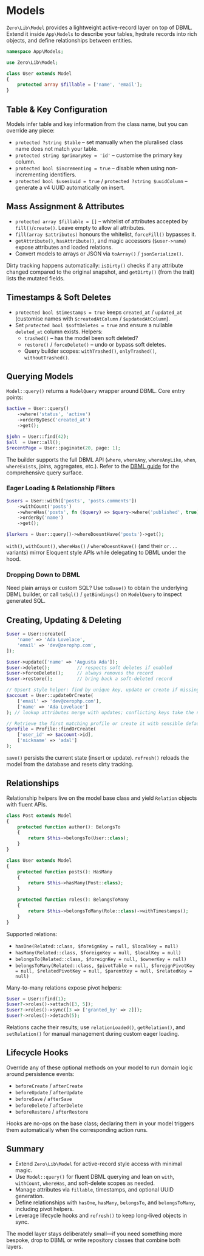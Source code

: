 # Models

`Zero\Lib\Model` provides a lightweight active-record layer on top of DBML. Extend it inside `App\Models` to describe your tables, hydrate records into rich objects, and define relationships between entities.

```php
namespace App\Models;

use Zero\Lib\Model;

class User extends Model
{
    protected array $fillable = ['name', 'email'];
}
```

## Table & Key Configuration

Models infer table and key information from the class name, but you can override any piece:

- `protected ?string $table` – set manually when the pluralised class name does not match your table.
- `protected string $primaryKey = 'id'` – customise the primary key column.
- `protected bool $incrementing = true` – disable when using non-incrementing identifiers.
- `protected bool $usesUuid = true` / `protected ?string $uuidColumn` – generate a v4 UUID automatically on insert.

## Mass Assignment & Attributes

- `protected array $fillable = []` – whitelist of attributes accepted by `fill()`/`create()`. Leave empty to allow all attributes.
- `fill(array $attributes)` honours the whitelist, `forceFill()` bypasses it.
- `getAttribute()`, `hasAttribute()`, and magic accessors (`$user->name`) expose attributes and loaded relations.
- Convert models to arrays or JSON via `toArray()` / `jsonSerialize()`.

Dirty tracking happens automatically: `isDirty()` checks if any attribute changed compared to the original snapshot, and `getDirty()` (from the trait) lists the mutated fields.

## Timestamps & Soft Deletes

- `protected bool $timestamps = true` keeps `created_at` / `updated_at` (customise names with `$createdAtColumn` / `$updatedAtColumn`).
- Set `protected bool $softDeletes = true` and ensure a nullable `deleted_at` column exists. Helpers:
  - `trashed()` – has the model been soft deleted?
  - `restore()` / `forceDelete()` – undo or bypass soft deletes.
  - Query builder scopes: `withTrashed()`, `onlyTrashed()`, `withoutTrashed()`.

## Querying Models

`Model::query()` returns a `ModelQuery` wrapper around DBML. Core entry points:

```php
$active = User::query()
    ->where('status', 'active')
    ->orderByDesc('created_at')
    ->get();

$john = User::find(42);
$all  = User::all();
$recentPage = User::paginate(20, page: 1);
```

The builder supports the full DBML API (`where`, `whereAny`, `whereAnyLike`, `when`, `whereExists`, joins, aggregates, etc.). Refer to the [DBML guide](dbml.md) for the comprehensive query surface.

### Eager Loading & Relationship Filters

```php
$users = User::with(['posts', 'posts.comments'])
    ->withCount('posts')
    ->whereHas('posts', fn ($query) => $query->where('published', true))
    ->orderBy('name')
    ->get();

$lurkers = User::query()->whereDoesntHave('posts')->get();
```

`with()`, `withCount()`, `whereHas()` / `whereDoesntHave()` (and their `or...` variants) mirror Eloquent style APIs while delegating to DBML under the hood.

### Dropping Down to DBML

Need plain arrays or custom SQL? Use `toBase()` to obtain the underlying DBML builder, or call `toSql()` / `getBindings()` on `ModelQuery` to inspect generated SQL.

## Creating, Updating & Deleting

```php
$user = User::create([
    'name' => 'Ada Lovelace',
    'email' => 'dev@zerophp.com',
]);

$user->update(['name' => 'Augusta Ada']);
$user->delete();          // respects soft deletes if enabled
$user->forceDelete();     // always removes the record
$user->restore();         // bring back a soft-deleted record

// Upsert style helper: find by unique key, update or create if missing
$account = User::updateOrCreate(
    ['email' => 'dev@zerophp.com'],
    ['name' => 'Ada Lovelace']
); // lookup attributes merge with updates; conflicting keys take the new value

// Retrieve the first matching profile or create it with sensible defaults
$profile = Profile::findOrCreate(
    ['user_id' => $account->id],
    ['nickname' => 'adal']
);
```

`save()` persists the current state (insert or update). `refresh()` reloads the model from the database and resets dirty tracking.

## Relationships

Relationship helpers live on the model base class and yield `Relation` objects with fluent APIs.

```php
class Post extends Model
{
    protected function author(): BelongsTo
    {
        return $this->belongsTo(User::class);
    }
}

class User extends Model
{
    protected function posts(): HasMany
    {
        return $this->hasMany(Post::class);
    }

    protected function roles(): BelongsToMany
    {
        return $this->belongsToMany(Role::class)->withTimestamps();
    }
}
```

Supported relations:

- `hasOne(Related::class, $foreignKey = null, $localKey = null)`
- `hasMany(Related::class, $foreignKey = null, $localKey = null)`
- `belongsTo(Related::class, $foreignKey = null, $ownerKey = null)`
- `belongsToMany(Related::class, $pivotTable = null, $foreignPivotKey = null, $relatedPivotKey = null, $parentKey = null, $relatedKey = null)`

Many-to-many relations expose pivot helpers:

```php
$user = User::find(1);
$user?->roles()->attach([3, 5]);
$user?->roles()->sync([3 => ['granted_by' => 2]]);
$user?->roles()->detach(5);
```

Relations cache their results; use `relationLoaded()`, `getRelation()`, and `setRelation()` for manual management during custom eager loading.

## Lifecycle Hooks

Override any of these optional methods on your model to run domain logic around persistence events:

- `beforeCreate` / `afterCreate`
- `beforeUpdate` / `afterUpdate`
- `beforeSave` / `afterSave`
- `beforeDelete` / `afterDelete`
- `beforeRestore` / `afterRestore`

Hooks are no-ops on the base class; declaring them in your model triggers them automatically when the corresponding action runs.

## Summary

- Extend `Zero\Lib\Model` for active-record style access with minimal magic.
- Use `Model::query()` for fluent DBML querying and lean on `with`, `withCount`, `whereHas`, and soft-delete scopes as needed.
- Manage attributes via `fillable`, timestamps, and optional UUID generation.
- Define relationships with `hasOne`, `hasMany`, `belongsTo`, and `belongsToMany`, including pivot helpers.
- Leverage lifecycle hooks and `refresh()` to keep long-lived objects in sync.

The model layer stays deliberately small—if you need something more bespoke, drop to DBML or write repository classes that combine both layers.

